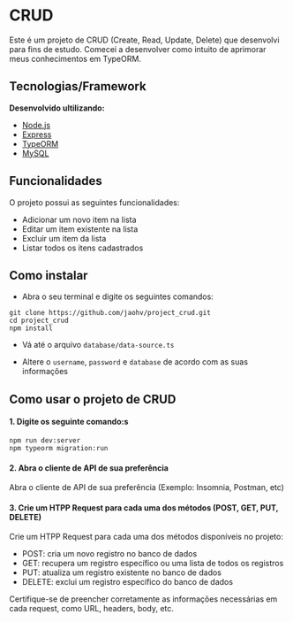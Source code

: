# CRUD

Este é um projeto de CRUD (Create, Read, Update, Delete) que desenvolvi para fins de estudo. Comecei a desenvolver como intuito de aprimorar meus conhecimentos em TypeORM.

## Tecnologias/Framework
<b>Desenvolvido ultilizando:</b>
- [Node.js](https://nodejs.org/)
- [Express](https://expressjs.com/)
- [TypeORM](https://typeorm.io/)
- [MySQL](https://www.mysql.com/)

## Funcionalidades

O projeto possui as seguintes funcionalidades:

- Adicionar um novo item na lista
- Editar um item existente na lista
- Excluir um item da lista
- Listar todos os itens cadastrados

## Como instalar
- Abra o seu terminal e digite os seguintes comandos:

```
git clone https://github.com/jaohv/project_crud.git
cd project_crud
npm install
```
- Vá até o arquivo `database/data-source.ts`


- Altere o `username`, `password` e `database` de acordo com as suas informações


## Como usar o projeto de CRUD

#### 1. Digite os seguinte comando:s

```
npm run dev:server
npm typeorm migration:run
```

#### 2. Abra o cliente de API de sua preferência

Abra o cliente de API de sua preferência (Exemplo: Insomnia, Postman, etc)

#### 3. Crie um HTPP Request para cada uma dos métodos (POST, GET, PUT, DELETE)

Crie um HTPP Request para cada uma dos métodos disponíveis no projeto:

- POST: cria um novo registro no banco de dados
- GET: recupera um registro específico ou uma lista de todos os registros
- PUT: atualiza um registro existente no banco de dados
- DELETE: exclui um registro específico do banco de dados

Certifique-se de preencher corretamente as informações necessárias em cada request, como URL, headers, body, etc.
